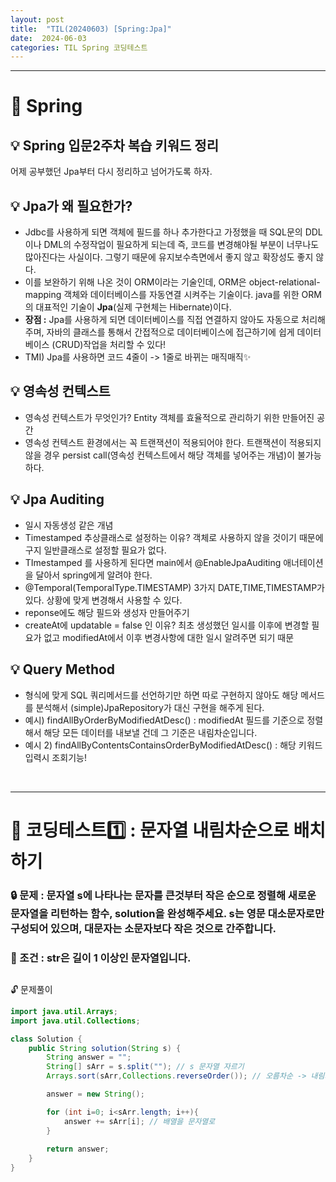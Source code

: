 ```yaml
---
layout: post
title:  "TIL(20240603) [Spring:Jpa]"
date:  2024-06-03
categories: TIL Spring 코딩테스트
---
```


---------------------------------------------------------------------
# 📌 Spring 

## 💡 Spring 입문2주차 복습 키워드 정리

어제 공부했던 Jpa부터 다시 정리하고 넘어가도록 하자.

## 💡 Jpa가 왜 필요한가? 
- Jdbc를 사용하게 되면 객체에 필드를 하나 추가한다고 가정했을 때
SQL문의 DDL이나 DML의 수정작업이 필요하게 되는데 즉, 코드를 변경해야될 부분이 너무나도 많아진다는 사실이다. 그렇기 때문에 유지보수측면에서 좋지 않고 확장성도 좋지 않다. 
- 이를 보완하기 위해 나온 것이 ORM이라는 기술인데, ORM은 object-relational-mapping 객체와 데이터베이스를 자동연결 시켜주는 기술이다. java를 위한 ORM의 대표적인 기술이 **Jpa**(실제 구현체는 Hibernate)이다. 
- **장점 :** Jpa를 사용하게 되면 데이터베이스를 직접 연결하지 않아도 자동으로 처리해주며, 자바의 클래스를 통해서 간접적으로 데이터베이스에 접근하기에 쉽게 데이터베이스 (CRUD)작업을 처리할 수 있다!
- TMI) Jpa를 사용하면 코드 4줄이 -> 1줄로 바뀌는 매직매직✨

## 💡 영속성 컨텍스트
- 영속성 컨텍스트가 무엇인가? Entity 객체를 효율적으로 관리하기 위한 만들어진 공간
- 영속성 컨텍스트 환경에서는 꼭 트랜잭션이 적용되어야 한다. 트랜잭션이 적용되지 않을 경우 persist call(영속성 컨텍스트에서 해당 객체를 넣어주는 개념)이 불가능하다. 

## 💡 Jpa Auditing 
- 일시 자동생성 같은 개념
- Timestamped 추상클래스로 설정하는 이유? 객체로 사용하지 않을 것이기 때문에 구지 일반클래스로 설정할 필요가 없다.
- TImestamped 를 사용하게 된다면 main에서 @EnableJpaAuditing 애너테이션을 달아서 spring에게 알려야 한다.
- @Temporal(TemporalType.TIMESTAMP) 3가지 DATE,TIME,TIMESTAMP가 있다. 상황에 맞게 변경해서 사용할 수 있다.
- reponse에도 해당 필드와 생성자 만들어주기
- createAt에 updatable = false 인 이유? 최초 생성했던 일시를 이후에 변경할 필요가 없고 modifiedAt에서 이후 변경사항에 대한 일시 알려주면 되기 때문

## 💡 Query Method 
- 형식에 맞게 SQL 쿼리메서드를 선언하기만 하면 따로 구현하지 않아도 해당 메서드를 분석해서 (simple)JpaRepository가 대신 구현을 해주게 된다.
- 예시) findAllByOrderByModifiedAtDesc() : modifiedAt 필드를 기준으로 정렬해서 해당 모든 데이터를 내보낼 건데 그 기준은 내림차순입니다.
- 예시 2) findAllByContentsContainsOrderByModifiedAtDesc() : 해당 키워드 입력시 조회기능!

<br>

---------------------------------------------------------------------

# 📌 코딩테스트1️⃣ : 문자열 내림차순으로 배치하기

### 🔒 문제 : 문자열 s에 나타나는 문자를 큰것부터 작은 순으로 정렬해 새로운 문자열을 리턴하는 함수, solution을 완성해주세요. s는 영문 대소문자로만 구성되어 있으며, 대문자는 소문자보다 작은 것으로 간주합니다.

### 🚫 조건 : str은 길이 1 이상인 문자열입니다.


##
 🔓 문제풀이

```java
import java.util.Arrays;
import java.util.Collections;

class Solution {
    public String solution(String s) {
        String answer = "";
        String[] sArr = s.split(""); // s 문자열 자르기
        Arrays.sort(sArr,Collections.reverseOrder()); // 오름차순 -> 내림차순

        answer = new String();

        for (int i=0; i<sArr.length; i++){
            answer += sArr[i]; // 배열을 문자열로 
        }
        
        return answer;
    }
}
```

